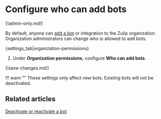# Configure who can add bots

{!admin-only.md!}

By default, anyone can [add a bot](/help/add-a-bot-or-integration) or
integration to the Zulip organization. Organization administrators can
change who is allowed to add bots.

{settings_tab|organization-permissions}

2. Under **Organization permissions**, configure **Who can add bots**.

{!save-changes.md!}

!!! warn ""
    These settings only affect new bots. Existing bots will not be
    deactivated.

## Related articles

[Deactivate or reactivate a bot](/help/deactivate-or-reactivate-a-bot)
